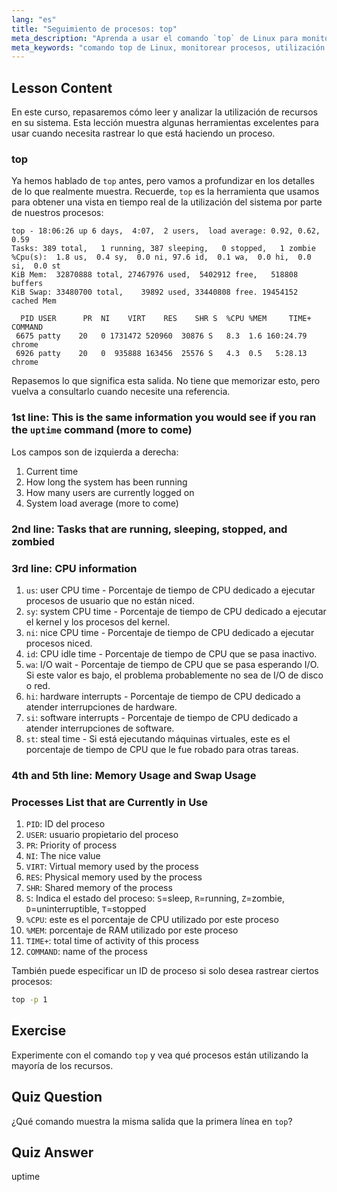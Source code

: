 ```yaml
---
lang: "es"
title: "Seguimiento de procesos: top"
meta_description: "Aprenda a usar el comando `top` de Linux para monitorear los recursos del sistema y rastrear procesos. Comprenda los detalles de CPU, memoria y procesos para el análisis de rendimiento."
meta_keywords: "comando top de Linux, monitorear procesos, utilización del sistema, rendimiento de Linux, principiante, tutorial, guía"
---
```


## Lesson Content

En este curso, repasaremos cómo leer y analizar la utilización de recursos en su sistema. Esta lección muestra algunas herramientas excelentes para usar cuando necesita rastrear lo que está haciendo un proceso.

### top

Ya hemos hablado de `top` antes, pero vamos a profundizar en los detalles de lo que realmente muestra. Recuerde, `top` es la herramienta que usamos para obtener una vista en tiempo real de la utilización del sistema por parte de nuestros procesos:

```plaintext
top - 18:06:26 up 6 days,  4:07,  2 users,  load average: 0.92, 0.62, 0.59
Tasks: 389 total,   1 running, 387 sleeping,   0 stopped,   1 zombie
%Cpu(s):  1.8 us,  0.4 sy,  0.0 ni, 97.6 id,  0.1 wa,  0.0 hi,  0.0 si,  0.0 st
KiB Mem:  32870888 total, 27467976 used,  5402912 free,   518808 buffers
KiB Swap: 33480700 total,    39892 used, 33440808 free. 19454152 cached Mem

  PID USER      PR  NI    VIRT    RES    SHR S  %CPU %MEM     TIME+ COMMAND
 6675 patty    20   0 1731472 520960  30876 S   8.3  1.6 160:24.79 chrome
 6926 patty    20   0  935888 163456  25576 S   4.3  0.5   5:28.13 chrome
```

Repasemos lo que significa esta salida. No tiene que memorizar esto, pero vuelva a consultarlo cuando necesite una referencia.

### 1st line: This is the same information you would see if you ran the `uptime` command (more to come)

Los campos son de izquierda a derecha:

1. Current time
2. How long the system has been running
3. How many users are currently logged on
4. System load average (more to come)

### 2nd line: Tasks that are running, sleeping, stopped, and zombied

### 3rd line: CPU information

1. `us`: user CPU time - Porcentaje de tiempo de CPU dedicado a ejecutar procesos de usuario que no están niced.
2. `sy`: system CPU time - Porcentaje de tiempo de CPU dedicado a ejecutar el kernel y los procesos del kernel.
3. `ni`: nice CPU time - Porcentaje de tiempo de CPU dedicado a ejecutar procesos niced.
4. `id`: CPU idle time - Porcentaje de tiempo de CPU que se pasa inactivo.
5. `wa`: I/O wait - Porcentaje de tiempo de CPU que se pasa esperando I/O. Si este valor es bajo, el problema probablemente no sea de I/O de disco o red.
6. `hi`: hardware interrupts - Porcentaje de tiempo de CPU dedicado a atender interrupciones de hardware.
7. `si`: software interrupts - Porcentaje de tiempo de CPU dedicado a atender interrupciones de software.
8. `st`: steal time - Si está ejecutando máquinas virtuales, este es el porcentaje de tiempo de CPU que le fue robado para otras tareas.

### 4th and 5th line: Memory Usage and Swap Usage

### Processes List that are Currently in Use

1. `PID`: ID del proceso
2. `USER`: usuario propietario del proceso
3. `PR`: Priority of process
4. `NI`: The nice value
5. `VIRT`: Virtual memory used by the process
6. `RES`: Physical memory used by the process
7. `SHR`: Shared memory of the process
8. `S`: Indica el estado del proceso: `S`=sleep, `R`=running, `Z`=zombie, `D`=uninterruptible, `T`=stopped
9. `%CPU`: este es el porcentaje de CPU utilizado por este proceso
10. `%MEM`: porcentaje de RAM utilizado por este proceso
11. `TIME+`: total time of activity of this process
12. `COMMAND`: name of the process

También puede especificar un ID de proceso si solo desea rastrear ciertos procesos:

```bash
top -p 1
```

## Exercise

Experimente con el comando `top` y vea qué procesos están utilizando la mayoría de los recursos.

## Quiz Question

¿Qué comando muestra la misma salida que la primera línea en `top`?

## Quiz Answer

uptime
